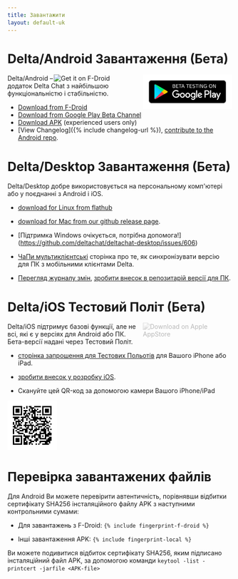 ```yaml
---
title: Завантажити
layout: default-uk
---
```




<!-- GENERATED FILE -- DO NOT EDIT -->



# Delta/Android Завантаження (Бета)

[<img style="float:right" src="../assets/home/get-it-on-gplay-beta.png" alt="Beta testing on Google Play" width="200" />](https://play.google.com/store/apps/details?id=chat.delta)
[<img style="float:right" src="../assets/home/get-it-on-fdroid.png" alt="Get it on F-Droid" width="200" />](https://f-droid.org/app/com.b44t.messenger)

Delta/Android – додаток Delta Chat з найбільшою функціональністю і стабільністю.

* [Download from F-Droid](https://f-droid.org/app/com.b44t.messenger)
* [Download from Google Play Beta Channel](https://play.google.com/store/apps/details?id=chat.delta)
* [Download APK](https://github.com/deltachat/deltachat-android/releases) (experienced users only)
* [View Changelog]({% include changelog-url %}), [contribute to the Android repo](https://github.com/deltachat/deltachat-android/). 


# Delta/Desktop Завантаження (Бета)

Delta/Desktop добре використовується на персональному комп'ютері або у поєднанні з Android і iOS.

* [download for Linux from flathub](https://flathub.org/apps/details/chat.delta.desktop)

* [download for Mac from our github release page](https://github.com/deltachat/deltachat-desktop/releases/).  

* [Підтримка Windows очікується, потрібна допомога!] (https://github.com/deltachat/deltachat-desktop/issues/606)

* [ЧаПи мультиклієнтські](help#multiclient) сторінка про те, як синхронізувати версію для ПК з мобільними клієнтами Delta.

* [Перегляд журналу змін](https://github.com/deltachat/deltachat-desktop/blob/master/CHANGELOG.md),
  [зробити внесок в репозитарій версії для ПК](https://github.com/deltachat/deltachat-desktop/).


# Delta/iOS Тестовий Політ (Бета)

<img src="../assets/home/get-it-on-ios.png" alt="Download on Apple AppStore" width="200" style="float:right; filter: opacity(.3) grayscale(100%);" />

Delta/iOS підтримує базові функції, але не всі, які є у версіях для Android або ПК.
Бета-версії надані через Тестовий Політ.

- [сторінка запрошення для Тестових Польотів](https://testflight.apple.com/join/WVoYFOZe) для Вашого iPhone або iPad.

- [зробити внесок у розробку iOS](https://github.com/deltachat/deltachat-ios/).

- Скануйте цей QR-код за допомогою камери Вашого iPhone/iPad

 ![QR-код](../assets/home/deltachat_testflight_qrcode.png)


# Перевірка завантажених файлів

Для Android Ви можете перевірити автентичність, порівнявши відбитки сертифікату SHA256 інсталяційного файлу APK з наступними контрольними сумами:

* Для завантажень з F-Droid:
 `{% include fingerprint-f-droid %}`

* Інші завантаження APK:
  `{% include fingerprint-local %}`

Ви можете подивитися відбиток сертифікату SHA256, яким підписано інсталяційний файл APK, за допомогою команди
`keytool -list -printcert -jarfile <APK-file>`

